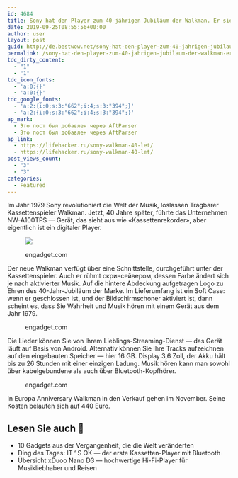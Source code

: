 ```yaml
---
id: 4684
title: Sony hat den Player zum 40-jährigen Jubiläum der Walkman. Er sieht aus wie eine Kassette
date: 2019-09-25T08:55:56+00:00
author: user
layout: post
guid: http://de.bestwow.net/sony-hat-den-player-zum-40-jahrigen-jubilaum-der-walkman-er-sieht-aus-wie-eine-kassette/
permalink: /sony-hat-den-player-zum-40-jahrigen-jubilaum-der-walkman-er-sieht-aus-wie-eine-kassette/
tdc_dirty_content:
  - "1"
  - "1"
tdc_icon_fonts:
  - 'a:0:{}'
  - 'a:0:{}'
tdc_google_fonts:
  - 'a:2:{i:0;s:3:"662";i:4;s:3:"394";}'
  - 'a:2:{i:0;s:3:"662";i:4;s:3:"394";}'
ap_mark:
  - Это пост был добавлен через AftParser
  - Это пост был добавлен через AftParser
ap_link:
  - https://lifehacker.ru/sony-walkman-40-let/
  - https://lifehacker.ru/sony-walkman-40-let/
post_views_count:
  - "3"
  - "3"
categories:
  - Featured
---
```

Im Jahr 1979 Sony revolutioniert die Welt der Musik, loslassen Tragbarer Kassettenspieler Walkman. Jetzt, 40 Jahre später, führte das Unternehmen NW-A100TPS — Gerät, das sieht aus wie «Kassettenrekorder», aber eigentlich ist ein digitaler Player.<figure>

![](http://de.bestwow.net/wp-content/uploads/2019/09/sony-vypustila-pleer-k-40-letiyu-walkman-on-vyglyadit-kak-kassetnyy-1.jpg) <figcaption>engadget.com</figcaption></figure> 

Der neue Walkman verfügt über eine Schnittstelle, durchgeführt unter der Kassettenspieler. Auch er rühmt скринсейвером, dessen Farbe ändert sich je nach aktivierter Musik. Auf die hintere Abdeckung aufgetragen Logo zu Ehren des 40-Jahr-Jubiläum der Marke. Im Lieferumfang ist ein Soft Case: wenn er geschlossen ist, und der Bildschirmschoner aktiviert ist, dann scheint es, dass Sie Wahrheit und Musik hören mit einem Gerät aus dem Jahr 1979.<figure><figcaption>engadget.com</figcaption></figure> 

Die Lieder können Sie von Ihrem Lieblings-Streaming-Dienst — das Gerät läuft auf Basis von Android. Alternativ können Sie Ihre Tracks aufzeichnen auf den eingebauten Speicher — hier 16 GB. Display 3,6 Zoll, der Akku hält bis zu 26 Stunden mit einer einzigen Ladung. Musik hören kann man sowohl über kabelgebundene als auch über Bluetooth-Kopfhörer.<figure><figcaption>engadget.com</figcaption></figure> 

In Europa Anniversary Walkman in den Verkauf gehen im November. Seine Kosten belaufen sich auf 440 Euro.

<div>
  <h2 class="read-also__title">
    <span>Lesen Sie auch</span> <span>🧐 </span>
  </h2>
  
  <ul class="read-also__list">
    <li>
      10 Gadgets aus der Vergangenheit, die die Welt veränderten
    </li>
    <li>
      Ding des Tages: IT &#8216; S OK — der erste Kassetten-Player mit Bluetooth
    </li>
    <li>
      Übersicht xDuoo Nano D3 — hochwertige Hi-Fi-Player für Musikliebhaber und Reisen
    </li>
  </ul>
</div>